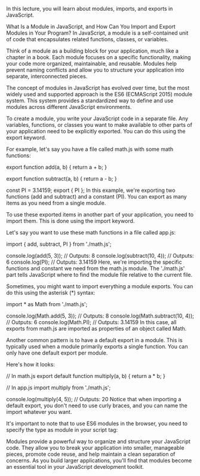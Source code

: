 <!-- @format -->

In this lecture, you will learn about modules, imports, and exports in JavaScript.

What Is a Module in JavaScript, and How Can You Import and Export Modules in Your Program?
In JavaScript, a module is a self-contained unit of code that encapsulates related functions, classes, or variables.

Think of a module as a building block for your application, much like a chapter in a book. Each module focuses on a specific functionality, making your code more organized, maintainable, and reusable. Modules help prevent naming conflicts and allow you to structure your application into separate, interconnected pieces.

The concept of modules in JavaScript has evolved over time, but the most widely used and supported approach is the ES6 (ECMAScript 2015) module system. This system provides a standardized way to define and use modules across different JavaScript environments.

To create a module, you write your JavaScript code in a separate file. Any variables, functions, or classes you want to make available to other parts of your application need to be explicitly exported. You can do this using the export keyword.

For example, let's say you have a file called math.js with some math functions:

export function add(a, b) {
return a + b;
}

export function subtract(a, b) {
return a - b;
}

const PI = 3.14159;
export { PI };
In this example, we're exporting two functions (add and subtract) and a constant (PI). You can export as many items as you need from a single module.

To use these exported items in another part of your application, you need to import them. This is done using the import keyword.

Let's say you want to use these math functions in a file called app.js:

import { add, subtract, PI } from './math.js';

console.log(add(5, 3)); // Outputs: 8
console.log(subtract(10, 4)); // Outputs: 6
console.log(PI); // Outputs: 3.14159
Here, we're importing the specific functions and constant we need from the math.js module. The './math.js' part tells JavaScript where to find the module file relative to the current file.

Sometimes, you might want to import everything a module exports. You can do this using the asterisk (\*) syntax:

import \* as Math from './math.js';

console.log(Math.add(5, 3)); // Outputs: 8
console.log(Math.subtract(10, 4)); // Outputs: 6
console.log(Math.PI); // Outputs: 3.14159
In this case, all exports from math.js are imported as properties of an object called Math.

Another common pattern is to have a default export in a module. This is typically used when a module primarily exports a single function. You can only have one default export per module.

Here's how it looks:

// In math.js
export default function multiply(a, b) {
return a \* b;
}

// In app.js
import multiply from './math.js';

console.log(multiply(4, 5)); // Outputs: 20
Notice that when importing a default export, you don't need to use curly braces, and you can name the import whatever you want.

It's important to note that to use ES6 modules in the browser, you need to specify the type as module in your script tag:

<script type="module" src="app.js"></script>

Modules provide a powerful way to organize and structure your JavaScript code. They allow you to break your application into smaller, manageable pieces, promote code reuse, and help maintain a clean separation of concerns. As you build larger applications, you'll find that modules become an essential tool in your JavaScript development toolkit.
